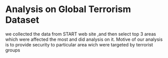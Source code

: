 # Analysis on Global Terrorism Dataset
 we collected the data from START web site ,and then select top 3 areas which were affected the most and did analysis on it. Motive of our analysis is to provide security to particular area wich were targeted by terrorist groups
